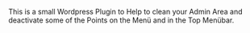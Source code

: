 This is a small Wordpress Plugin to Help to clean your Admin Area and deactivate some of the Points on the Menü and in the Top Menübar. 
